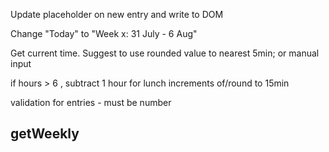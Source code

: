 Update placeholder on new entry and write to DOM

Change "Today" to "Week x: 31 July - 6 Aug"

Get current time. Suggest to use rounded value to nearest 5min; or manual input 

if hours > 6 , subtract 1 hour for lunch
increments of/round to 15min

validation for entries - must be number

getWeekly
- 